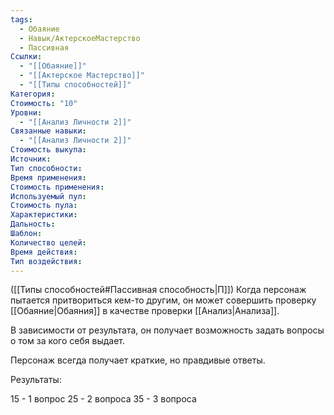```yaml
---
tags:
  - Обаяние
  - Навык/АктерскоеМастерство
  - Пассивная
Ссылки:
  - "[[Обаяние]]"
  - "[[Актерское Мастерство]]"
  - "[[Типы способностей]]"
Категория: 
Стоимость: "10"
Уровни:
  - "[[Анализ Личности 2]]"
Связанные навыки:
  - "[[Анализ Личности 2]]"
Стоимость выкупа:
Источник:
Тип способности:
Время применения:
Стоимость применения:
Используемый пул:
Стоимость пула:
Характеристики:
Дальность:
Шаблон:
Количество целей:
Время действия:
Тип воздействия:
---
```

([[Типы способностей#Пассивная способность|П]]) Когда персонаж пытается притвориться кем-то другим, он может совершить проверку [[Обаяние|Обаяния]] в качестве проверки [[Анализ|Анализа]]. 

В зависимости от результата, он получает возможность задать вопросы о том за кого себя выдает. 

Персонаж всегда получает краткие, но правдивые ответы. 

Результаты:

15 - 1 вопрос
25 - 2 вопроса
35 - 3 вопроса